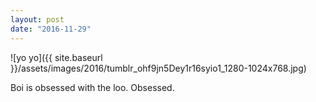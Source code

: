 ```yaml
---
layout: post
date: "2016-11-29"
---
```


![yo yo]({{ site.baseurl }}/assets/images/2016/tumblr_ohf9jn5Dey1r16syio1_1280-1024x768.jpg)

Boi is obsessed with the loo. Obsessed.
